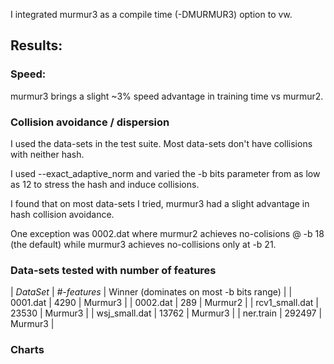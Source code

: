 I integrated murmur3 as a compile time (-DMURMUR3) option to vw.

## Results:

### Speed:
murmur3 brings a slight ~3% speed advantage in training time vs murmur2.

### Collision avoidance / dispersion
I used the data-sets in the test suite.  Most data-sets don't have collisions with neither hash.

I used --exact_adaptive_norm and varied the -b bits parameter from as low as 12 to stress the hash and induce collisions.

I found that on most data-sets I tried, murmur3 had a slight advantage in hash collision avoidance.

One exception was 0002.dat where murmur2 achieves no-colisions @ -b 18 (the default) while murmur3 achieves no-collisions only at -b 21.

### Data-sets tested with number of features

| *DataSet* | *#-features* |  Winner (dominates on most -b bits range) |
| 0001.dat  |  4290 | Murmur3  |
| 0002.dat  |   289 | Murmur2  |
| rcv1_small.dat  |  23530 | Murmur3  |
| wsj_small.dat   |  13762 | Murmur3  |
| ner.train       |  292497 | Murmur3  |

### Charts


